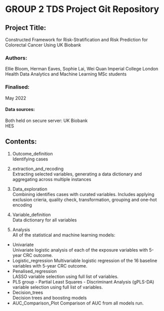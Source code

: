 # GROUP 2 TDS Project Git Repository

## Project Title:
Constructed Framework for Risk-Stratification and Risk Prediction for Colorectal Cancer Using UK Biobank

### Authors: 
Ellie Bloom, Herman Eaves, Sophie Lai, Wei Quan
Imperial College London Health Data Analytics and Machine Learning MSc students
### Finalised: 
May 2022
#### Data sources: 
Both held on secure server: 
UK Biobank   
HES 

## Contents:

1.  Outcome_definition  
Identifying cases 
  
2.  extraction_and_recoding   
Extracting selected variables, generating a data dictionary and aggregating across multiple instances 
  
3.  Data_exploration  
Combining identifies cases with curated variables. Includes applying exclusion crieria, quality check, transformation, grouping and one-hot encoding  
  
4.  Variable_definition   
Data dictionary for all variables   
  
5.  Analysis  
All of the statistical and machine learning models: 
* Univariate  
Univariate logistic analysis of each of the exposure variables with 5-year CRC outcome. 
* Logistic_regression
Multivariable logistic regression of the 16 baseline variables with 5-year CRC outcome. 
* Penalised_regression  
LASSO variable selection using full list of variables. 
* PLS 
group - Partial Least Squares - Discriminant Analysis (gPLS-DA) variable selection using full list of variables.  
* Decision_trees  
Decision trees and boosting models  
* AUC_Comparison_Plot 
Comparison of AUC from all models run.  

